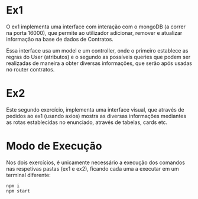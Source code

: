 # Ex1

O ex1 implementa uma interface com interação com o mongoDB (a correr na porta 16000), que permite ao utilizador adicionar, remover e atualizar informação na base de dados de Contratos.

Essa interface usa um model e um controller, onde o primeiro establece as regras do User (atributos) e o segundo as possíveis queries que podem ser realizadas de maneira a obter diversas informações, que serão após usadas no router contratos.

# Ex2

Este segundo exercício, implementa uma interface visual, que através de pedidos ao ex1 (usando axios) mostra as diversas informações mediantes as rotas establecidas no enunciado, através de tabelas, cards etc.

# Modo de Execução

Nos dois exercícios, é unicamente necessário a execução dos comandos nas respetivas pastas (ex1 e ex2), ficando cada uma a executar em um terminal diferente: 

~~~
npm i
npm start
~~~